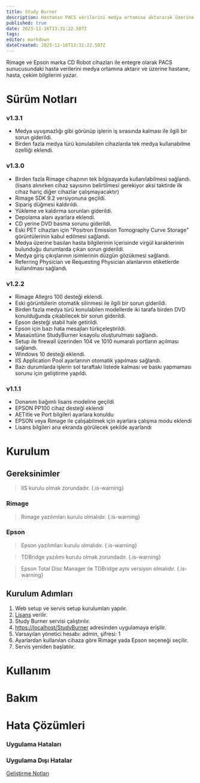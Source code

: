 ```yaml
---
title: Study Burner
description: Hastanın PACS verilerini medya ortamına aktararak üzerine baskı yapılmasını sağlar
published: true
date: 2023-11-16T13:31:22.507Z
tags: 
editor: markdown
dateCreated: 2023-11-16T13:31:22.507Z
---
```


Rimage ve Epson marka CD Robot cihazları ile entegre olarak PACS sunucusundaki hasta verilerini medya ortamına aktarır ve üzerine hastane, hasta, çekim bilgilerini yazar.


# Sürüm Notları
### v1.3.1
- Medya uyuşmazlığı gibi görünüp işlerin iş sırasında kalması ile ilgili bir sorun giderildi.
- Birden fazla medya türü konulabilen cihazlarda tek medya kullanabilme özelliği eklendi.

### v1.3.0
- Birden fazla Rimage cihazının tek bilgisayarda kullanılabilmesi sağlandı. (lisans alınırken cihaz sayısının belirtilmesi gerekiyor aksi taktirde ilk cihaz hariç diğer cihazlar çalışmayacaktır)
- Rimage SDK 9.2 versiyonuna geçildi.
- Sipariş düğmesi kaldırıldı.
- Yükleme ve kaldırma sorunları giderildi.
- Depolama alanı ayarlara eklendi.
- CD yerine DVD basma sorunu giderildi.
- Eski PET cihazları için "Positron Emission Tomography Curve Storage" görüntülerinin kabul edilmesi sağlandı.
- Medya üzerine basılan hasta bilgilerinin içerisinde virgül karakterinin bulunduğu durumlarda çıkan sorun giderildi.
- Medya giriş çıkışlarının isimlerinin düzgün gözükmesi sağlandı.
- Referring Physician ve Requesting Physician alanlarının etiketlerde kullanılması sağlandı.

### v1.2.2
- Rimage Allegro 100 desteği eklendi.
- Eski görüntülerin otomatik silinmesi ile ilgili bir sorun giderildi.
- Birden fazla medya türü konulabilen modellerde iki tarafa birden DVD konulduğunda çıkabilecek bir sorun giderildi.
- Epson desteği stabil hale getirildi.
- Epson için bazı hata mesajları türkçeleştirildi.
- Masaüstüne StudyBurner kısayolu oluşturulması sağlandı.
- Setup ile firewall üzerinden 104 ve 1010 numaralı portların açılması sağlandı.
- Windows 10 desteği eklendi.
- IIS Application Pool ayarlarının otomatik yapılması sağlandı.
- Bazı durumlarda işlerin sol taraftaki listede kalması ve baskı yapmaması sorunu için geliştirme yapıldı.

### v1.1.1
- Donanım bağımlı lisans modeline geçildi
- EPSON PP100 cihaz desteği eklendi
- AETitle ve Port bilgileri ayarlara konuldu
- EPSON veya Rimage ile çalışabilmek için ayarlara çalışma modu eklendi
- Lisans bilgileri ana ekranda görülecek şekilde ayarlandı



# Kurulum
## Gereksinimler
> IIS kurulu olmak zorundadır.
{.is-warning}
### Rimage
> Rimage yazılımları kurulu olmalıdır.
{.is-warning}

### Epson
> Epson yazılımları kurulu olmalıdır.
{.is-warning}

> TDBridge yazılımı kurulu olmak zorundadır.
{.is-warning}

> Epson Total Disc Manager ile TDBridge aynı versiyon olmalıdır.
{.is-warning}

## Kurulum Adımları
1. Web setup ve servis setup kurulumları yapılır.
1. [Lisans]() verilir.
1. Study Burner servisi çalıştırılır.
1. [https://localhost/StudyBurner](https://localhost/StudyBurner) adresinden uygulamaya erişilir.
1. Varsayılan yönetici hesabı: admin, şifresi: 1
1. Ayarlardan kullanılan cihaza göre Rimage yada Epson seçeneği seçilir.
1. Servis yeniden başlatılır.


# Kullanım

# Bakım

# Hata Çözümleri

### Uygulama Hataları

### Uygulama Dışı Hatalar

[Geliştirme Notları](/Gelistirme/StudyBurner)